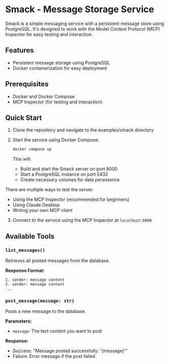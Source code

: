 # Smack - Message Storage Service

Smack is a simple messaging service with a persistent message store using PostgreSQL. It's designed to work with the Model Context Protocol (MCP) Inspector for easy testing and interaction.

## Features

- Persistent message storage using PostgreSQL
- Docker containerization for easy deployment

## Prerequisites

- Docker and Docker Compose
- MCP Inspector (for testing and interaction)

## Quick Start

1. Clone the repository and navigate to the examples/smack directory

2. Start the service using Docker Compose:
   ```bash
   docker compose up
   ```
   This will:
   - Build and start the Smack server on port 8000
   - Start a PostgreSQL instance on port 5432
   - Create necessary volumes for data persistence

There are multiple ways to test the server:
- Using the MCP Inspector (recommended for beginners)
- Using Claude Desktop
- Writing your own MCP client

3. Connect to the service using the MCP Inspector at `localhost:8000`

## Available Tools

### `list_messages()`
Retrieves all posted messages from the database.

**Response Format:**
```
1. sender: message content
2. sender: message content
...
```

### `post_message(message: str)`
Posts a new message to the database.

**Parameters:**
- `message`: The text content you want to post

**Response:**
- Success: "Message posted successfully: '{message}'"
- Failure: Error message if the post failed
